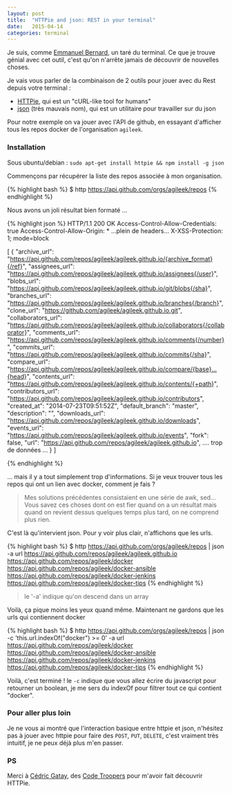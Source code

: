 ```yaml
---
layout: post
title:  "HTTPie and json: REST in your terminal"
date:   2015-04-14
categories: terminal
---
```


Je suis, comme [Emmanuel Bernard][tare_du_terminal], un taré du terminal. Ce que je trouve génial avec cet outil, c'est qu'on n'arrête jamais de découvrir de nouvelles choses.

Je vais vous parler de la combinaison de 2 outils pour jouer avec du Rest depuis votre terminal :

* [HTTPie][httpie], qui est un "cURL-like tool for humans"
* [json][json] (très mauvais nom), qui est un utilitaire pour travailler sur du json

Pour notre exemple on va jouer avec l'API de github, en essayant d'afficher tous les repos docker de l'organisation ```agileek```.

### Installation

Sous ubuntu/debian : ```sudo apt-get install httpie && npm install -g json```

Commençons par récupérer la liste des repos associée à mon organisation.

{% highlight bash %}
$ http https://api.github.com/orgs/agileek/repos
{% endhighlight %}

Nous avons un joli résultat bien formaté ...

{% highlight json %}
HTTP/1.1 200 OK
Access-Control-Allow-Credentials: true
Access-Control-Allow-Origin: *
...plein de headers...
X-XSS-Protection: 1; mode=block

[
    {
        "archive_url": "https://api.github.com/repos/agileek/agileek.github.io/{archive_format}{/ref}", 
        "assignees_url": "https://api.github.com/repos/agileek/agileek.github.io/assignees{/user}", 
        "blobs_url": "https://api.github.com/repos/agileek/agileek.github.io/git/blobs{/sha}", 
        "branches_url": "https://api.github.com/repos/agileek/agileek.github.io/branches{/branch}", 
        "clone_url": "https://github.com/agileek/agileek.github.io.git", 
        "collaborators_url": "https://api.github.com/repos/agileek/agileek.github.io/collaborators{/collaborator}", 
        "comments_url": "https://api.github.com/repos/agileek/agileek.github.io/comments{/number}", 
        "commits_url": "https://api.github.com/repos/agileek/agileek.github.io/commits{/sha}", 
        "compare_url": "https://api.github.com/repos/agileek/agileek.github.io/compare/{base}...{head}", 
        "contents_url": "https://api.github.com/repos/agileek/agileek.github.io/contents/{+path}", 
        "contributors_url": "https://api.github.com/repos/agileek/agileek.github.io/contributors", 
        "created_at": "2014-07-23T09:51:52Z", 
        "default_branch": "master", 
        "description": "", 
        "downloads_url": "https://api.github.com/repos/agileek/agileek.github.io/downloads", 
        "events_url": "https://api.github.com/repos/agileek/agileek.github.io/events", 
        "fork": false,
        "url": "https://api.github.com/repos/agileek/agileek.github.io",
        .... trop de données ...
    }
] 

{% endhighlight %}

... mais il y a tout simplement trop d'informations. Si je veux trouver tous les repos qui ont un lien avec docker, comment je fais ? 

> Mes solutions précédentes consistaient en une série de awk, sed...<br /> 
Vous savez ces choses dont on est fier quand on a un résultat mais quand on revient dessus quelques temps plus tard, on ne comprend plus rien.

C'est là qu'intervient json. Pour y voir plus clair, n'affichons que les urls.

{% highlight bash %}
$ http https://api.github.com/orgs/agileek/repos | json -a url
https://api.github.com/repos/agileek/agileek.github.io
https://api.github.com/repos/agileek/docker
https://api.github.com/repos/agileek/docker-ansible
https://api.github.com/repos/agileek/docker-jenkins
https://api.github.com/repos/agileek/docker-tips
{% endhighlight %}

> le '-a' indique qu'on descend dans un array

Voilà, ça pique moins les yeux quand même. Maintenant ne gardons que les urls qui contiennent docker

{% highlight bash %}
$ http https://api.github.com/orgs/agileek/repos | json -c 'this.url.indexOf("docker") >= 0' -a url
https://api.github.com/repos/agileek/docker
https://api.github.com/repos/agileek/docker-ansible
https://api.github.com/repos/agileek/docker-jenkins
https://api.github.com/repos/agileek/docker-tips
{% endhighlight %}

Voilà, c'est terminé ! le ```-c``` indique que vous allez écrire du javascript pour retourner un boolean, je me sers du indexOf pour filtrer tout ce qui contient "docker".

### Pour aller plus loin

Je ne vous ai montré que l'interaction basique entre httpie et json, n'hésitez pas à jouer avec httpie pour faire des ```POST```, ```PUT```, ```DELETE```, c'est vraiment très intuitif, je ne peux déjà plus m'en passer.

### PS

Merci à [Cédric Gatay][cedric_gatay], des [Code Troopers][code-troopers] pour m'avoir fait découvrir HTTPie.

[tare_du_terminal]: http://agileek.github.io/java/2015/04/08/devoxx-jour-1/#le-tar-du-terminal
[cedric_gatay]: http://www.bloggure.info/
[code-troopers]: http://code-troopers.com/
[json]: http://trentm.com/json/
[httpie]: http://httpie.org/